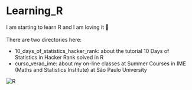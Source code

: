 # Learning_R

I am starting to learn R and I am loving it :blue_heart:<br>
<br>
There are two directories here:<br>

- 10_days_of_statistics_hacker_rank: about the tutorial 10 Days of Statistics in Hacker Rank solved in R<br>
- curso_verao_ime: about my on-line classes at Summer Courses in IME (Maths and Statistics Institute) at São Paulo University<br>

![R](https://icons.iconarchive.com/icons/blackvariant/button-ui-requests-5/1024/RStudio-icon.png)
